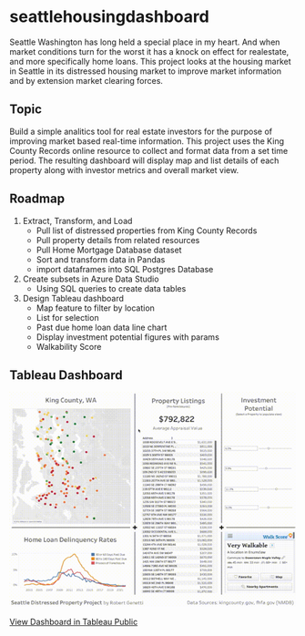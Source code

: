 # seattlehousingdashboard
Seattle Washington has long held a special place in my heart. And when market conditions turn for the worst it has a knock on effect for realestate, and more specifically home loans. This project looks at the housing market in Seattle in its distressed housing market to improve  market information and by extension market clearing forces. 

## Topic
Build a simple analitics tool for real estate investors for the purpose of improving market based real-time information. This project uses the King County Records online resource to collect and format data from a set time period. The resulting dashboard will display map and list details of each property along with investor metrics and overall market view.

## Roadmap

1. Extract, Transform, and Load
    - Pull list of distressed properties from King County Records
    - Pull property details from related resources
    - Pull Home Mortgage Database dataset
    - Sort and transform data in Pandas
    - import dataframes into SQL Postgres Database
2. Create subsets in Azure Data Studio
    - Using SQL queries to create data tables
3. Design Tableau dashboard
    - Map feature to filter by location
    - List for selection
    - Past due home loan data line chart
    - Display investment potential figures with params
    - Walkability Score

## Tableau Dashboard

![screenshot](/seattlehousing.gif "Seattle Housing Dashboard")

[View Dashboard in Tableau Public](https://public.tableau.com/views/Book2_16641659196370/Dashboard1?:language=en-US&publish=yes&:display_count=n&:origin=viz_share_link)